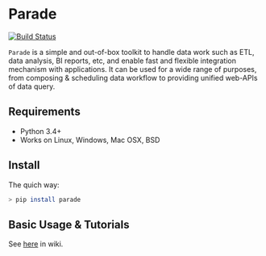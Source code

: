 # Parade

[![Build Status](https://travis-ci.org/bailaohe/parade.svg?branch=master)](https://travis-ci.org/bailaohe/parade)

`Parade` is a simple and out-of-box toolkit to handle data work such as ETL, data analysis, BI reports, etc, and enable fast and flexible integration mechanism with applications. It can be used for a wide range of purposes, from composing & scheduling data workflow to providing unified web-APIs of data query.

## Requirements

* Python 3.4+
* Works on Linux, Windows, Mac OSX, BSD

## Install

The quich way:

```bash
> pip install parade
```

## Basic Usage & Tutorials

See [here](https://github.com/bailaohe/parade/wiki/Tutorials) in wiki.
